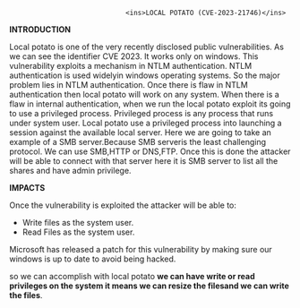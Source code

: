                                  <ins>LOCAL POTATO (CVE-2023-21746)</ins>

**INTRODUCTION**

Local potato is one of the very recently disclosed public vulnerabilities. As we can see the identifier CVE 2023.
It works only on windows.
This vulnerability exploits a mechanism in NTLM authentication.
NTLM authentication is used widelyin windows operating systems.  So the major problem lies in NTLM authentication.
Once there is flaw in NTLM authentication then local potato will work on any system.
When there is a flaw in internal authentication, when we run the local potato exploit its going to use a privileged process.
Privileged process is any process that runs under system user.
Local potato use a privileged process into launching a session against the available local server.
Here we are going to take an example of a SMB server.Because SMB serveris the least challenging protocol.
We can use SMB,HTTP or DNS,FTP.
Once this is done the attacker will be able to connect with that server here it is SMB server to list all the shares and have admin privilege.

**IMPACTS**

Once the vulnerability is exploited the attacker will be able to:
* Write files as the system user.
* Read Files as the system user.

Microsoft has released a patch for this vulnerability  by making sure our windows is up to date to avoid being hacked.

so we can accomplish with local potato **we can have write or read privileges on the system it means we can resize the filesand we can write the files**.

